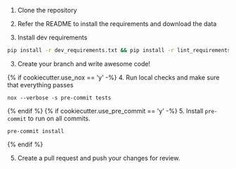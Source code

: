 1. Clone the repository

2. Refer the README to install the requirements and download the data

3. Install dev requirements

```bash
pip install -r dev_requirements.txt && pip install -r lint_requirements.txt && pip install -r test_requirements.txt
```

3. Create your branch and write awesome code!

{% if cookiecutter.use_nox == 'y' -%}
4. Run local checks and make sure that everything passes

```
nox --verbose -s pre-commit tests
```
{% endif %}
{% if cookiecutter.use_pre_commit == 'y' -%}
5. Install `pre-commit` to run on all commits.

```
pre-commit install
```
{% endif %}

5. Create a pull request and push your changes for review.
